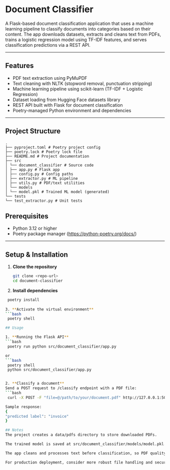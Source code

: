 # Document Classifier

A Flask-based document classification application that uses a machine learning pipeline to classify documents into categories based on their content. The app downloads datasets, extracts and cleans text from PDFs, trains a logistic regression model using TF-IDF features, and serves classification predictions via a REST API.

---

## Features

- PDF text extraction using PyMuPDF
- Text cleaning with NLTK (stopword removal, punctuation stripping)
- Machine learning pipeline using scikit-learn (TF-IDF + Logistic Regression)
- Dataset loading from Hugging Face datasets library
- REST API built with Flask for document classification
- Poetry-managed Python environment and dependencies

---

## Project Structure
```
.
├── pyproject.toml # Poetry project config
├── poetry.lock # Poetry lock file
├── README.md # Project documentation
├── src
│ └── document_classifier # Source code
│ ├── app.py # Flask app
│ ├── config.py # Config paths
│ ├── extractor.py # ML pipeline
│ ├── utils.py # PDF/text utilities
│ └── models
│ └── model.pkl # Trained ML model (generated)
└── tests
└── test_extractor.py # Unit tests
```

## Prerequisites

- Python 3.12 or higher
- Poetry package manager (https://python-poetry.org/docs/)

---

## Setup & Installation

1. **Clone the repository**

   ```bash
   git clone <repo-url>
   cd document-classifier

2. **Install dependencies**
  ```bash
   poetry install
   
3. **Activate the virtual environment**
  ```bash
   poetry shell

## Usage

1. **Running the Flask API**
  ```bash
   poetry run python src/document_classifier/app.py 

or 
  ```bash
   poetry shell
   python src/document_classifier/app.py


2. **Classify a document** 
Send a POST request to /classify endpoint with a PDF file:
  ```bash
   curl -X POST -F "file=@/path/to/your/document.pdf" http://127.0.0.1:5000/classify

Sample response:
{
  "predicted label": "invoice"
}

## Notes
The project creates a data/pdfs directory to store downloaded PDFs.

The trained model is saved at src/document_classifier/models/model.pkl.

The app cleans and processes text before classification, so PDF quality affects performance.

For production deployment, consider more robust file handling and security.

